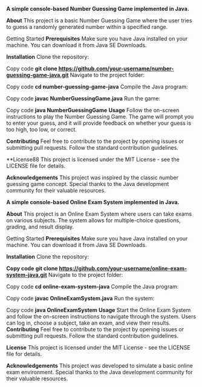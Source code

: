 **A simple console-based Number Guessing Game implemented in Java.**

**About**
This project is a basic Number Guessing Game where the user tries to guess a randomly generated number within a specified range.

Getting Started
**Prerequisites**
Make sure you have Java installed on your machine. You can download it from Java SE Downloads.

**Installation**
Clone the repository:


Copy code
**git clone https://github.com/your-username/number-guessing-game-java.git**
Navigate to the project folder:


Copy code
**cd number-guessing-game-java**
Compile the Java program:


Copy code
**javac NumberGuessingGame.java**
Run the game:


Copy code
**java NumberGuessingGame**
**Usage**
Follow the on-screen instructions to play the Number Guessing Game. The game will prompt you to enter your guess, and it will provide feedback on whether your guess is too high, too low, or correct.

**Contributing**
Feel free to contribute to the project by opening issues or submitting pull requests. Follow the standard contribution guidelines.

**License88
This project is licensed under the MIT License - see the LICENSE file for details.

**Acknowledgements**
This project was inspired by the classic number guessing game concept.
Special thanks to the Java development community for their valuable resources.

**A simple console-based Online Exam System implemented in Java.**

**About**
This project is an Online Exam System where users can take exams on various subjects. The system allows for multiple-choice questions, grading, and result display.

Getting Started
**Prerequisites**
Make sure you have Java installed on your machine. You can download it from Java SE Downloads.

**Installation**
Clone the repository:


**Copy code**
**git clone https://github.com/your-username/online-exam-system-java.git**
Navigate to the project folder:


Copy code
**cd online-exam-system-java**
Compile the Java program:


Copy code
**javac OnlineExamSystem.java**
Run the system:


Copy code
**java OnlineExamSystem**
**Usage**
Start the Online Exam System and follow the on-screen instructions to navigate through the system.
Users can log in, choose a subject, take an exam, and view their results.
**Contributing**
Feel free to contribute to the project by opening issues or submitting pull requests. Follow the standard contribution guidelines.

**License**
This project is licensed under the MIT License - see the LICENSE file for details.

**Acknowledgements**
This project was developed to simulate a basic online exam environment.
Special thanks to the Java development community for their valuable resources.







